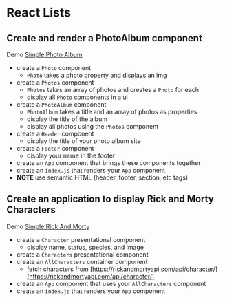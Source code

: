 # React Lists

## Create and render a PhotoAlbum component

Demo [Simple Photo Album](https://demo.alchemycodelab.io/simple-photo-album)

* create a `Photo` component
  * `Photo` takes a photo property and displays an img
* create a `Photos` component
  * `Photos` takes an array of photos and creates a `Photo` for each
  * display all `Photo` components in a ul
* create a `PhotoAlbum` component
  * `PhotoAlbum` takes a title and an array of photos as properties
  * display the title of the album
  * display all photos using the `Photos` component
* create a `Header` component
  * display the title of your photo album site
* create a `Footer` component
  * display your name in the footer
* create an `App` component that brings these components together
* create an `index.js` that renders your `App` component
* **NOTE** use semantic HTML (header, footer, section, etc tags)

## Create an application to display Rick and Morty Characters

Demo [Simple Rick And Morty](http://demo.alchemycodelab.io/simple-rick-and-morty)

* create a `Character` presentational component
  * display name, status, species, and image
* create a `Characters` presentational component
* create an `AllCharacters` container component
  * fetch characters from [https://rickandmortyapi.com/api/character/](https://rickandmortyapi.com/api/character/)
* create an `App` component that uses your `AllCharacters` component
* create an `index.js` that renders your `App` component
